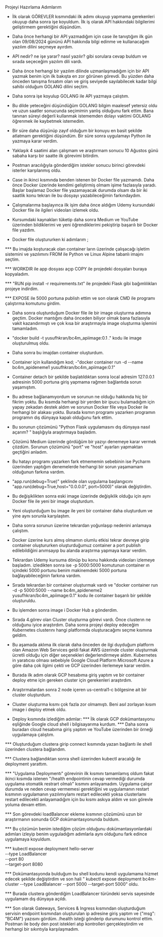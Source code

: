 Projeyi Hazırlama Adımlarım

* İlk olarak GÖREVLER kısmındaki ilk adımı okuyup yapmama gerekenleri okuyup daha sonra işe koyuldum. İlk iş olarak API hakkındaki bilgilerimi geliştirmem gerektiğini düşündüm.

* Daha önce herhangi bir API yazmadığım için case ile tanıştığım ilk gün olan 09/08/2024 gününü API hakkında bilgi edinme ve kullanacağım yazılım dilini seçmeye ayırdım.

* API nedir? ne işe yarar? nasıl yazılır? gibi sorulara cevap buldum ve sırada seçeceğim yazılım dili vardı.

* Daha önce herhangi bir yazılım dilinde uzmanlaşmadığım için bir API yazmak benim için ilk bakışta en zor görünen görevdi. Bu yüzden daha önceden tanışma fırsatım olan ve giriş seviyede sayılabilecek kadar bilgi sahibi olduğum GOLANG dilini seçtim.

* Daha sonra işe koyulup GOLANG ile API yazmaya çalıştım.

* Bu dilde yeteceğini düşündüğüm GOLANG bilgim maalesef yetersiz oldu ve uzun saatler sonucunda seçimimin yanlış olduğunu fark ettim. Bana tanınan süreyi değerli kullanmak istememden dolayı vaktimi GOLANG öğrenmek ile kaybetmek istemedim.

* Bir süre daha düşünüp zayıf olduğum bir konuyu en basit şekilde atlatmam gerektiğini düşündüm. Bir süre sonra uygulamayı Python ile yazmaya karar verdim.

* Yaklaşık 4 saatimi alan çalışmam ve araştırmam sonucu 10 Ağustos günü sabaha karşı bir saatte ilk görevimi bitirdim.

* Postman aracılığıyla gönderdiğim istekler sonucu birinci görevdeki isterler karşılanmış oldu.

* Case in ikinci kısmında benden istenen bir Docker file yazmamdı. Daha önce Docker üzerinde kendimi geliştirmiş olmam işime fazlasıyla yaradı. Başlar başlamaz Docker file yazamayacak durumda olsam da bir iki saatlik konu tekrarı ile bu dosyayı yazabileceğimin farkındaydım.

* Çalışmalarıma başlayınca ilk işim daha önce aldığım Udemy kursundaki Docker file ile ilgileri videoları izlemek oldu.

* Kursumdaki kaynakları tüketip daha sonra Medium ve YouTube üzerinden bildiklerimi ve yeni öğrendiklerimi pekiştirip başarılı bir Docker file yazdım.

* Docker file oluştururken ki adımlarım ;
 
 *** Bu imajda koşturacak olan container ların üzerinde çalışacağı işletim sistemini ve yazılımını FROM ile Python ve Linux Alpine tabanlı imajını seçtim.
 
 *** WORKDIR ile app dosyası açıp COPY ile projedeki dosyaları buraya kopyaladım.

 *** "RUN pip install -r  requirements.txt" ile projedeki Flask gibi bağımlılıkları projeye indirdim.

 *** EXPOSE ile 5000 portuna publish ettim ve son olarak CMD ile programı çalıştırma komutunu girdim.

* Daha sonra oluşturduğum Docker file ile bir image oluşturma adımına geçtim. Docker mantığını daha önceden biliyor olmak bana fazlasıyla vakit kazandırmıştı ve çok kısa bir araştırmayla image oluşturma işlemini tamamladım.

* "docker build -t yusufhkran/bc4m_apiimage:0.1 ." kodu ile image oluşturulmuş oldu. 

* Daha sonra bu imajdan container oluşturdum.

* Container için kullandığım kod;
 -"docker container run -d --name bc4m_apideneme1 yusufhkran/bc4m_apiimage:0.1"

* Container detach bir şekilde başlatıldıktan sonra local adresim 127.0.0.1 adresinin 5000 portuna giriş yapmama rağmen bağlantıda sorun yaşamıştım. 

* Bu adrese bağlanamıyordum ve sorunun ne olduğu hakkında hiç bir fikrim yoktu. Bu kısımda herhangi bir yerden bir ipucu bulamadığım için yapay zekadan destek aldım ve sorunun Docker file veya Docker ile herhangi bir alakası yoktu. Burada kısmın programı yazarken programın programın dış dünyaya kapalı olduğunu fark ettim.

* Bu sorunun çözümünü "Python Flask uygulamasını dış dünyaya nasıl açarım? " başlığıyla araştırmaya başladım. 

* Çözümü Medium üzerinde gördüğüm bir yazıyı denemeye karar vermek çözdüm. Sorunun çözümünü "port" ve "host" ayarları yapmaktan geçtiğini anladım.

* Bu hatayı programı yazarken fark etmememin sebebinin ise Pycharm üzerinden yaptığım denemelerde herhangi bir sorun yaşamamam olduğunun farkına vardım.

* "app.run(debug=True)" şeklinde olan uygulama başlangıcını "app.run(debug=True,host="0.0.0.0", port=5000)" olarak değiştirdim.

* Bu değişiklikten sonra eski image üzerinde değişiklik olduğu için aynı Docker file ile yeni bir image oluşturdum.

* Yeni oluşturduğum bu image ile yeni bir container daha oluşturdum ve yine aynı sorunla karşılaştım. 

* Daha sonra sorunun üzerine tekrardan yoğunlaşıp nedenini anlamaya çalıştım.

* Docker üzerine kurs almış olmamın olumlu etkisi tekrar devreye girip container oluştururken oluşturduğumuz container a port publish edilebildiğini anımsayıp bu alanda araştırma yapmaya karar verdim.

* Tekrardan Udemy kursuma dönüp bu konu hakkında videoları izlemeye başladım. izledikten sonra ise -p 5000:5000 komutunun container ın içindeki 5000 portunu benim makinemdeki 5000 portuna bağlayabileceğinin farkına vardım.

* Sırada tekrardan bir container oluşturmak vardı ve "docker container run -d -p 5000:5000 --name bc4m_apideneme2 yusufhkran/bc4m_apiimage:0.1" kodu ile container başarılı bir şekilde oluşturuldu.

* Bu işlemden sonra image i Docker Hub a gönderdim.

* Sırada 4.görev olan Cluster oluşturma görevi vardı. Önce clusterın ne olduğunu iyice araştırdım. Daha sonra projeyi deploy edeceğim Kubernetes clusterını hangi platformda oluşturacağımı seçme kısmına geldim.

* Bu aşamada aklıma ilk olarak daha önceden de ilgi duyduğum platform olan Amazon Web Services geldi fakat AWS üzerinde cluster oluşturmak ücretli olduğu için diğer seçenekleri değerlendirmeye aldım. Kubernetes in yaratıcısı olması sebebiyle Google Cloud Platform Microsoft Azure a göre daha çok ilgimi çekti ve GCP üzerinden ilerlemeye karar verdim.

* Burada ilk adım olarak GCP hesabıma giriş yaptım ve bir container deploy etme için gereken cluster için gerekenleri araştırdım.

* Araştırmalardan sonra 2 node içeren us-central1-c bölgesine ait bir cluster oluşturdum. 

* Cluster oluşturma kısmı çok fazla zor olmamıştı. Beni asıl zorlayan kısım image i deploy etmek oldu.

* Deploy kısmında izlediğim adımlar:
 *** İlk olarak GCP dokümantasyonu eşliğinde Google cloud shell i bilgisayarıma kurdum. 
 *** Daha sonra buradan cloud hesabıma giriş yaptım ve YouTube üzerinden bir örneği uygulamaya çalıştım. 

 *** Oluşturduğum clustera girip connect kısmında yazan bağlantı ile shell üzerinden clustera bağlandım.

 *** Clustera bağlandıktan sonra shell üzerinden kubectl aracalığı ile deployment yarattım.

 *** "Uygulama Deploymentı" görevinin ilk kısmını tamamlamış oldum fakat ikinci kısımda istenen "/health endpointinin cevap vermediği durumda uygulama otomatik restrart olmalı" kısmını anlayamadım. Uygulama çalışır durumda ve neden cevap vermemesi gerektiğini ve  uygulamanın restart kısmının uygulamanın yazılımıylamı restart edilecekti yoksa clusterlamı restart edilecekti anlayamadığım için bu kısmı askıya aldım ve son görevle yoluma devam ettim.

 *** Son görevdeki loadBalancer ekleme kısmının çözümünü uzun bir araştırmanın sonunda GCP dokümantasyonunda buldum.

 *** Bu çözümün benim istediğim çözüm olduğunu dokümantasyonlardaki adımları izleyip benim uyguladığım adımlarla aynı olduğunu fark edince uygulamaya koyuldum.

 *** kubectl expose deployment hello-server \
    --type LoadBalancer \
    --port 80 \
    --target-port 8080

 *** Dokümantasyonda bulduğum bu shell kodunu kendi uygulamama hizmet edecek şekilde değiştirdim ve son hali " kubectl expose deployment bc4m-cluster --type LoadBalancer --port 5000 --target-port 5000" oldu.

 *** Burada clustera gönderdiğim LoadBalancer türündeki servis sayesinde uygulamam dış dünyaya açıldı.

 *** Son olarak Gateways, Services & Ingress kısmından oluşturduğum servisin endpoint kısmından oluşturulan ip adresine giriş yaptım ve {"msg": "BC4M"} yazısını gördüm. /health isteği gönderip durumunu kontrol ettim. Postman ile body den        post istekleri atıp kontrolleri gerçekleştirdim ve herhangi bir sıkıntıyla karşılaşmadım. 









